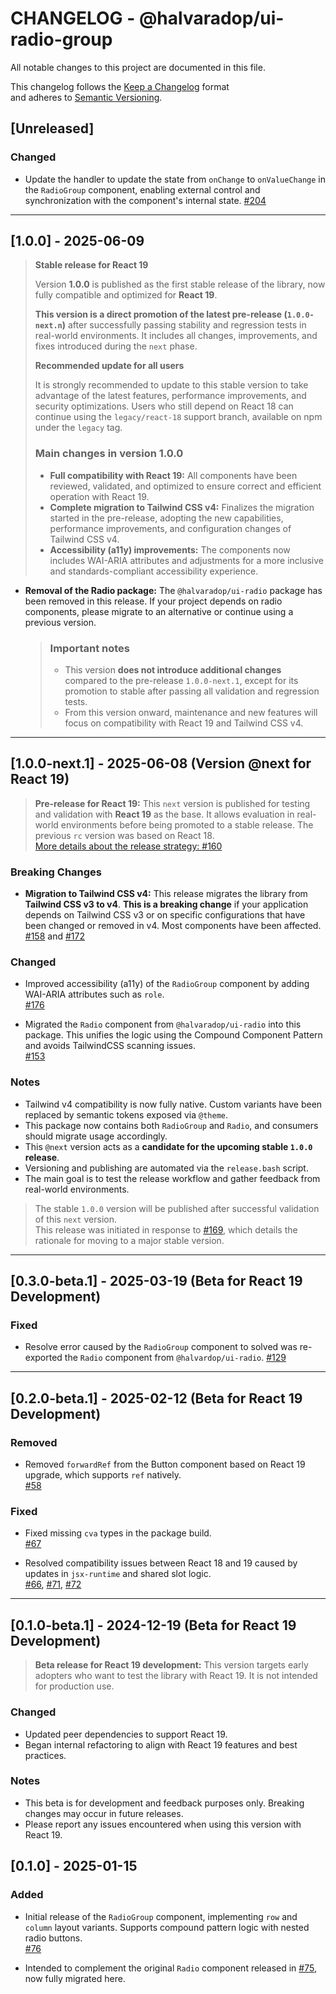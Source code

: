# CHANGELOG - @halvaradop/ui-radio-group

All notable changes to this project are documented in this file.

This changelog follows the [Keep a Changelog](https://keepachangelog.com/en/1.1.0/) format  
and adheres to [Semantic Versioning](https://semver.org/spec/v2.0.0.html).

## [Unreleased]

### Changed

- Update the handler to update the state from `onChange` to `onValueChange` in the `RadioGroup` component, enabling external control and synchronization with the component's internal state. [#204](https://github.com/halvaradop/ui/pull/204)

---

## [1.0.0] - 2025-06-09

> **Stable release for React 19**
>
> Version **1.0.0** is published as the first stable release of the library, now fully compatible and optimized for **React 19**.
>
> **This version is a direct promotion of the latest pre-release (`1.0.0-next.n`)** after successfully passing stability and regression tests in real-world environments. It includes all changes, improvements, and fixes introduced during the `next` phase.
>
> **Recommended update for all users**
>
> It is strongly recommended to update to this stable version to take advantage of the latest features, performance improvements, and security optimizations. Users who still depend on React 18 can continue using the `legacy/react-18` support branch, available on npm under the `legacy` tag.
>
> ### Main changes in version 1.0.0
>
> - **Full compatibility with React 19:** All components have been reviewed, validated, and optimized to ensure correct and efficient operation with React 19.
> - **Complete migration to Tailwind CSS v4:** Finalizes the migration started in the pre-release, adopting the new capabilities, performance improvements, and configuration changes of Tailwind CSS v4.
> - **Accessibility (a11y) improvements:** The components now includes WAI-ARIA attributes and adjustments for a more inclusive and standards-compliant accessibility experience.

- **Removal of the Radio package:** The `@halvaradop/ui-radio` package has been removed in this release. If your project depends on radio components, please migrate to an alternative or continue using a previous version.
  > ### Important notes
  >
  > - This version **does not introduce additional changes** compared to the pre-release `1.0.0-next.1`, except for its promotion to stable after passing all validation and regression tests.
  > - From this version onward, maintenance and new features will focus on compatibility with React 19 and Tailwind CSS v4.

---

## [1.0.0-next.1] - 2025-06-08 (Version @next for React 19)

> **Pre-release for React 19:** This `next` version is published for testing and validation with **React 19** as the base. It allows evaluation in real-world environments before being promoted to a stable release. The previous `rc` version was based on React 18.  
> [More details about the release strategy: #160](https://github.com/halvaradop/ui/pull/160)

### Breaking Changes

- **Migration to Tailwind CSS v4:** This release migrates the library from **Tailwind CSS v3 to v4**. **This is a breaking change** if your application depends on Tailwind CSS v3 or on specific configurations that have been changed or removed in v4. Most components have been affected. [#158](https://github.com/halvaradop/ui/pull/158) and [#172](https://github.com/halvaradop/ui/pull/172)

### Changed

- Improved accessibility (a11y) of the `RadioGroup` component by adding WAI-ARIA attributes such as `role`.  
  [#176](https://github.com/halvaradop/ui/pull/176)

- Migrated the `Radio` component from `@halvaradop/ui-radio` into this package. This unifies the logic using the Compound Component Pattern and avoids TailwindCSS scanning issues.  
  [#153](https://github.com/halvaradop/ui/pull/153)

### Notes

- Tailwind v4 compatibility is now fully native. Custom variants have been replaced by semantic tokens exposed via `@theme`.
- This package now contains both `RadioGroup` and `Radio`, and consumers should migrate usage accordingly.
- This `@next` version acts as a **candidate for the upcoming stable `1.0.0` release**.
- Versioning and publishing are automated via the `release.bash` script.
- The main goal is to test the release workflow and gather feedback from real-world environments.

> The stable `1.0.0` version will be published after successful validation of this `next` version.  
> This release was initiated in response to [#169](https://github.com/halvaradop/ui/issues/169), which details the rationale for moving to a major stable version.

---

## [0.3.0-beta.1] - 2025-03-19 (Beta for React 19 Development)

### Fixed

- Resolve error caused by the `RadioGroup` component to solved was re-exported the `Radio` component from `@halvardop/ui-radio`. [#129](https://github.com/halvaradop/ui/issues/129)

---

## [0.2.0-beta.1] - 2025-02-12 (Beta for React 19 Development)

### Removed

- Removed `forwardRef` from the Button component based on React 19 upgrade, which supports `ref` natively.  
  [#58](https://github.com/halvaradop/ui/pull/58)

### Fixed

- Fixed missing `cva` types in the package build.  
  [#67](https://github.com/halvaradop/ui/pull/67)

- Resolved compatibility issues between React 18 and 19 caused by updates in `jsx-runtime` and shared slot logic.  
  [#66](https://github.com/halvaradop/ui/issues/66), [#71](https://github.com/halvaradop/ui/pull/71), [#72](https://github.com/halvaradop/ui/pull/72)

---

## [0.1.0-beta.1] - 2024-12-19 (Beta for React 19 Development)

> **Beta release for React 19 development:** This version targets early adopters who want to test the library with React 19. It is not intended for production use.

### Changed

- Updated peer dependencies to support React 19.
- Began internal refactoring to align with React 19 features and best practices.

### Notes

- This beta is for development and feedback purposes only. Breaking changes may occur in future releases.
- Please report any issues encountered when using this version with React 19.

## [0.1.0] - 2025-01-15

### Added

- Initial release of the `RadioGroup` component, implementing `row` and `column` layout variants. Supports compound pattern logic with nested radio buttons.  
  [#76](https://github.com/halvaradop/ui/pull/76)

- Intended to complement the original `Radio` component released in [#75](https://github.com/halvaradop/ui/pull/75), now fully migrated here.
